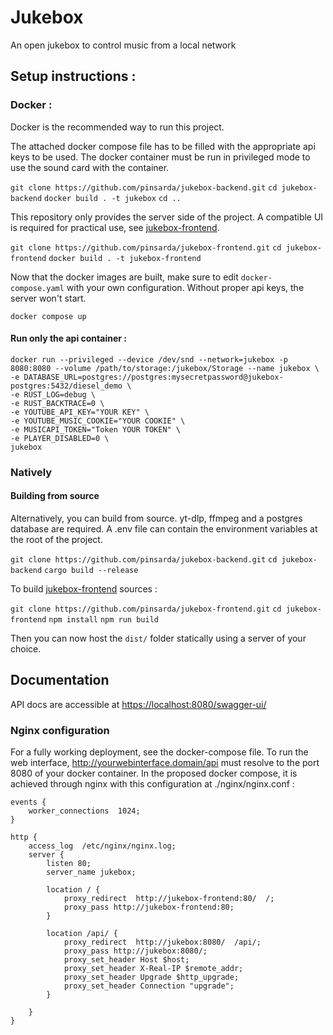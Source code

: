 # Jukebox

An open jukebox to control music from a local network

## Setup instructions :

### Docker :

Docker is the recommended way to run this project.

The attached docker compose file has to be filled with the appropriate api keys to be used. The docker container must be run in privileged mode to use the sound card with the container.

`git clone https://github.com/pinsarda/jukebox-backend.git`
`cd jukebox-backend`
`docker build . -t jukebox`
`cd ..`

This repository only provides the server side of the project. A compatible UI is required for practical use, see [jukebox-frontend](https://github.com/pinsarda/jukebox-frontend). 

`git clone https://github.com/pinsarda/jukebox-frontend.git`
`cd jukebox-frontend`
`docker build . -t jukebox-frontend`

Now that the docker images are built, make sure to edit `docker-compose.yaml` with your own configuration. Without proper api keys, the server won't start.

`docker compose up`

#### Run only the api container :

```
docker run --privileged --device /dev/snd --network=jukebox -p 8080:8080 --volume /path/to/storage:/jukebox/Storage --name jukebox \
-e DATABASE_URL=postgres://postgres:mysecretpassword@jukebox-postgres:5432/diesel_demo \
-e RUST_LOG=debug \
-e RUST_BACKTRACE=0 \
-e YOUTUBE_API_KEY="YOUR KEY" \
-e YOUTUBE_MUSIC_COOKIE="YOUR COOKIE" \
-e MUSICAPI_TOKEN="Token YOUR TOKEN" \
-e PLAYER_DISABLED=0 \
jukebox
```

### Natively

#### Building from source

Alternatively, you can build from source.
yt-dlp, ffmpeg and a postgres database are required. A .env file can contain the environment variables at the root of the project.

`git clone https://github.com/pinsarda/jukebox-backend.git`
`cd jukebox-backend`
`cargo build --release`

To build [jukebox-frontend](https://github.com/pinsarda/jukebox-frontend) sources :

`git clone https://github.com/pinsarda/jukebox-frontend.git`
`cd jukebox-frontend`
`npm install`
`npm run build`

Then you can now host the `dist/` folder statically using a server of your choice.

## Documentation

API docs are accessible at [https://localhost:8080/swagger-ui/](https://localhost:8080/swagger-ui/)

### Nginx configuration

For a fully working deployment, see the docker-compose file. To run the web interface, http://yourwebinterface.domain/api must resolve to the port 8080 of your docker container. In the proposed docker compose, it is achieved through nginx with this configuration at ./nginx/nginx.conf :

```
events {
    worker_connections  1024;
}

http {
    access_log  /etc/nginx/nginx.log;
    server {
        listen 80;
        server_name jukebox;

        location / {
            proxy_redirect  http://jukebox-frontend:80/  /;
            proxy_pass http://jukebox-frontend:80;
        }
        
        location /api/ {
            proxy_redirect  http://jukebox:8080/  /api/;
            proxy_pass http://jukebox:8080/;
            proxy_set_header Host $host;
            proxy_set_header X-Real-IP $remote_addr;
            proxy_set_header Upgrade $http_upgrade;
            proxy_set_header Connection "upgrade";
        }

    }
}
```